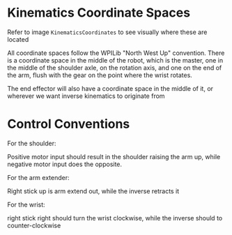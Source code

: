 # Kinematics Coordinate Spaces

Refer to image `KinematicsCoordinates` to see visually where these are located

All coordinate spaces follow the WPILib "North West Up" convention. There is a coordinate space in the middle of the robot, which is the master, one in the middle of the shoulder axle, on the rotation axis, and one on the end of the arm, flush with the gear on the point where the wrist rotates.

The end effector will also have a coordinate space in the middle of it, or wherever we want inverse kinematics to originate from

# Control Conventions

For the shoulder:

Positive motor input should result in the shoulder raising the arm up, while negative motor input does the opposite.

For the arm extender:

Right stick up is arm extend out, while the inverse retracts it

For the wrist:

right stick right should turn the wrist clockwise, while the inverse should to counter-clockwise